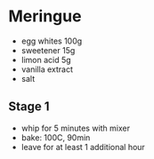 # Meringue

* egg whites 100g
* sweetener 15g
* limon acid 5g
* vanilla extract
* salt

## Stage 1
* whip for 5 minutes with mixer
* bake: 100C, 90min
* leave for at least 1 additional hour
